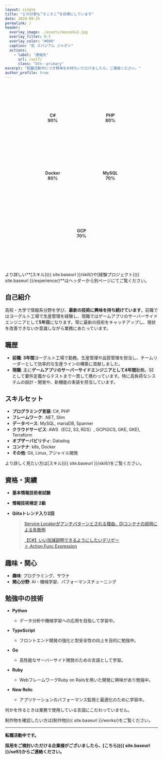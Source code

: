```yaml
---
layout: single
title: "どの分野も”そこそこ”を目標にしています"
date: 2024-09-25
permalink: /
header:
  overlay_image: ./assets/mozaiku2.jpg
  overlay_filter: 0.5
  overlay_color: "#000"
  caption: "処 スパジアム ジャポン"
  actions:
    - label: "連絡先"
      url: /self/
      class: "btn--primary"
excerpt: "転職活動中につき興味をお持ちいただけましたら、ご連絡ください。"
author_profile: true
---
```

<!-- Chart.js CDNの追加 -->
<script src="https://cdn.jsdelivr.net/npm/chart.js"></script>

<!-- スキルグラフのコンテナ -->
<div style="display: flex; flex-wrap: wrap; justify-content: center; gap: 20px; margin: 40px 0;">

  <!-- スキル1: C# -->
  <div style="width: 150px; height: 150px; position: relative; padding: 10px;">
    <canvas id="skillChart1"></canvas>
    <div style="position: absolute; top: 50%; left: 50%; transform: translate(-50%, -50%); text-align: center; font-weight: bold; color: #333;">
      C#<br>90%
    </div>
  </div>
  
  <!-- スキル2: PHP -->
  <div style="width: 150px; height: 150px; position: relative; padding: 10px;">
    <canvas id="skillChart2"></canvas>
    <div style="position: absolute; top: 50%; left: 50%; transform: translate(-50%, -50%); text-align: center; font-weight: bold; color: #333;">
      PHP<br>80%
    </div>
  </div>
  
  <!-- スキル3: Docker -->
  <div style="width: 150px; height: 150px; position: relative; padding: 10px;">
    <canvas id="skillChart3"></canvas>
    <div style="position: absolute; top: 50%; left: 50%; transform: translate(-50%, -50%); text-align: center; font-weight: bold; color: #333;">
      Docker<br>80%
    </div>
  </div>
  
  <!-- スキル4: MySQL -->
  <div style="width: 150px; height: 150px; position: relative; padding: 10px;">
    <canvas id="skillChart4"></canvas>
    <div style="position: absolute; top: 50%; left: 50%; transform: translate(-50%, -50%); text-align: center; font-weight: bold; color: #333;">
      MySQL<br>70%
    </div>
  </div>
  
  <!-- スキル5: GCP -->
  <div style="width: 150px; height: 150px; position: relative; padding: 10px;">
    <canvas id="skillChart5"></canvas>
    <div style="position: absolute; top: 50%; left: 50%; transform: translate(-50%, -50%); text-align: center; font-weight: bold; color: #333;">
      GCP<br>70%
    </div>
  </div>
  
</div>

<!-- スクリプトでチャートを初期化 -->
<script>
  document.addEventListener("DOMContentLoaded", function() {
    // スキル1: C#
    var ctx1 = document.getElementById('skillChart1').getContext('2d');
    var skillChart1 = new Chart(ctx1, {
      type: 'doughnut',
      data: {
        labels: ['レベル感', '未使用'],
        datasets: [{
          data: [90, 10],
          backgroundColor: ['#4A90E2', '#E0E0E0'], // C#のブランドカラー
          borderWidth: 0
        }]
      },
      options: {
        cutout: '70%',
        responsive: true,
        maintainAspectRatio: false,
        plugins: {
          legend: { display: false }
        }
      }
    });

    // スキル2: PHP
    var ctx2 = document.getElementById('skillChart2').getContext('2d');
    var skillChart2 = new Chart(ctx2, {
      type: 'doughnut',
      data: {
        labels: ['レベル感', '未使用'],
        datasets: [{
          data: [80, 20],
          backgroundColor: ['#F7DF1E', '#E0E0E0'], // PHPのブランドカラー
          borderWidth: 0
        }]
      },
      options: {
        cutout: '70%',
        responsive: true,
        maintainAspectRatio: false,
        plugins: {
          legend: { display: false }
        }
      }
    });

    // スキル3: Docker
    var ctx3 = document.getElementById('skillChart3').getContext('2d');
    var skillChart3 = new Chart(ctx3, {
      type: 'doughnut',
      data: {
        labels: ['レベル感', '未使用'],
        datasets: [{
          data: [80, 20],
          backgroundColor: ['#0db7ed', '#E0E0E0'], // Dockerのブランドカラー
          borderWidth: 0
        }]
      },
      options: {
        cutout: '70%',
        responsive: true,
        maintainAspectRatio: false,
        plugins: {
          legend: { display: false }
        }
      }
    });

    // スキル4: MySQL
    var ctx4 = document.getElementById('skillChart4').getContext('2d');
    var skillChart4 = new Chart(ctx4, {
      type: 'doughnut',
      data: {
        labels: ['レベル感', '未使用'],
        datasets: [{
          data: [70, 30],
          backgroundColor: ['#00758F', '#E0E0E0'], // MySQLのブランドカラー
          borderWidth: 0
        }]
      },
      options: {
        cutout: '70%',
        responsive: true,
        maintainAspectRatio: false,
        plugins: {
          legend: { display: false }
        }
      }
    });

    // スキル5: GCP
    var ctx5 = document.getElementById('skillChart5').getContext('2d');
    var skillChart5 = new Chart(ctx5, {
      type: 'doughnut',
      data: {
        labels: ['レベル感', '未使用'],
        datasets: [{
          data: [70, 30],
          backgroundColor: ['#4285F4', '#E0E0E0'], // GCPのブランドカラー
          borderWidth: 0
        }]
      },
      options: {
        cutout: '70%',
        responsive: true,
        maintainAspectRatio: false,
        plugins: {
          legend: { display: false }
        }
      }
    });
  });
</script>

より詳しい**[スキル]({{ site.baseurl }}/skill/)や[経験プロジェクト]({{ site.baseurl }}/experience/)**はヘッダーから別ページにてご覧ください。

## 自己紹介

高校・大学で情報系分野を学び、**最新の技術に興味を持ち続けています**。前職ではヨーグルト工場で生産管理を経験し、現職ではゲームアプリのサーバーサイドエンジニアとして**5年目**になります。常に最新の技術をキャッチアップし、現状を改善できないか意識しながら業務にあたっています。

## 職歴

- **前職**: **3年間**ヨーグルト工場で勤務。生産管理や品質管理を担当し、チームリーダーとして効率的な生産ラインの構築に貢献しました。
- **現職**: 主に**ゲームアプリのサーバーサイドエンジニアとして4年間**勤務。SEとして要件定義からテストまで一貫して携わっています。特に高負荷なシステムの設計・開発や、新機能の実装を担当しています。

## スキルセット

- **プログラミング言語**: C#, PHP
- **フレームワーク**: .NET, Slim
- **データベース**: MySQL, mariaDB, Spanner
- **クラウドサービス**: AWS（EC2, S3, RDS）, GCP(GCS, GKE, GKE), Terraform
- **オブザーバビリティ**: Datadog
- **コンテナ**: k8s, Docker
- **その他**: Git, Linux, アジャイル開発

より詳しく見たい方は[スキル]({{ site.baseurl }}/skill/)をご覧ください。

## 資格・実績

- **基本情報技術者試験** 
- **情報技術検定 2級**
- **Qiitaトレンド入り2回**　

  > [Service Locatorがアンチパターンとされる理由、DIコンテナの誤用による失敗例](https://qiita.com/simoyama2323/items/f94f738d933a143f470e)
  >
  > [【C#】いい加減説明できるようにしたいデリゲート,Action,Func,Expression](https://qiita.com/simoyama2323/items/11ec93a130c07e23de68)

## 趣味・関心

- **趣味**: プログラミング、サウナ
- **関心分野**: AI・機械学習、パフォーマンスチューニング

## 勉強中の技術

- **Python**
  - データ分析や機械学習への応用を目指して学習中。
  
- **TypeScript**
  - フロントエンド開発の強化と型安全性の向上を目的に勉強中。
  
- **Go**
  - 高性能なサーバーサイド開発のための言語として学習。
  
- **Ruby**
  - WebフレームワークRuby on Railsを用いた開発に興味があり勉強中。
  
- **New Relic**
  - アプリケーションのパフォーマンス監視と最適化のために学習中。

何かを作るときは業務で使用している言語にこだわっていません。

制作物を確認したい方は[制作物]({{ site.baseurl }}/works/)をご覧ください。

---

**転職活動中です。**

**採用をご検討いただける企業様がございましたら、[こちら]({{ site.baseurl }}/self/)からご連絡ください。**